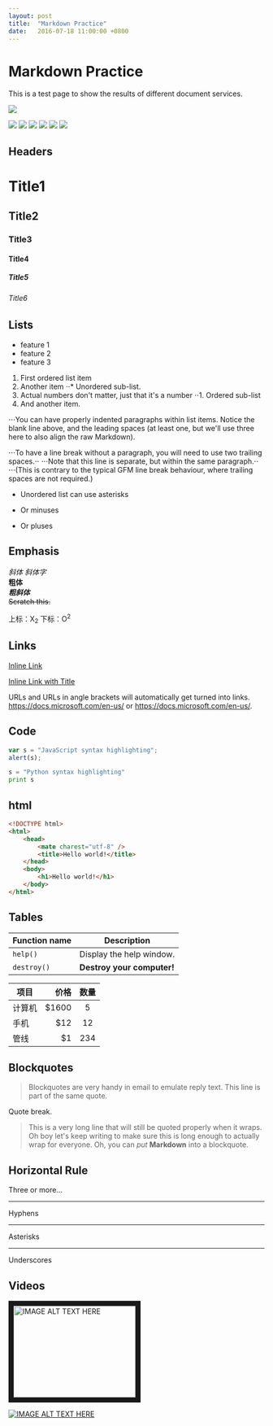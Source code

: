 ```yaml
---
layout: post
title:  "Markdown Practice"
date:   2016-07-18 11:00:00 +0800
---
```

# Markdown Practice

This is a test page to show the results of different document services.

![](https://regmedia.co.uk/2013/11/13/visual_studio.jpg?x=1200&y=794)

![](https://img.shields.io/github/stars/pandao/editor.md.svg) ![](https://img.shields.io/github/forks/pandao/editor.md.svg) ![](https://img.shields.io/github/tag/pandao/editor.md.svg) ![](https://img.shields.io/github/release/pandao/editor.md.svg) ![](https://img.shields.io/github/issues/pandao/editor.md.svg) ![](https://img.shields.io/bower/v/editor.md.svg)

## Headers
# Title1  
## Title2  
### Title3  
#### Title4  
##### Title5  
###### Title6  

## Lists
- feature 1
- feature 2
- feature 3

1. First ordered list item
2. Another item
⋅⋅* Unordered sub-list. 
1. Actual numbers don't matter, just that it's a number
⋅⋅1. Ordered sub-list
4. And another item.

⋅⋅⋅You can have properly indented paragraphs within list items. Notice the blank line above, and the leading spaces (at least one, but we'll use three here to also align the raw Markdown).

⋅⋅⋅To have a line break without a paragraph, you will need to use two trailing spaces.⋅⋅
⋅⋅⋅Note that this line is separate, but within the same paragraph.⋅⋅
⋅⋅⋅(This is contrary to the typical GFM line break behaviour, where trailing spaces are not required.)

* Unordered list can use asterisks
- Or minuses
+ Or pluses

## Emphasis
*斜体* _斜体字_  
**粗体**   
***粗斜体***  
~~Scratch this.~~

上标：X<sub>2</sub>  下标：O<sup>2</sup>


## Links
[Inline Link](https://docs.microsoft.com/en-us/)  

[Inline Link with Title](https://docs.microsoft.com/en-us "Docs")  

URLs and URLs in angle brackets will automatically get turned into links. 
https://docs.microsoft.com/en-us/ or <https://docs.microsoft.com/en-us/>.

## Code 

```javascript
var s = "JavaScript syntax highlighting";
alert(s);
```
 
```python
s = "Python syntax highlighting"
print s
```
## html

```html
<!DOCTYPE html>
<html>
    <head>
        <mate charest="utf-8" />
        <title>Hello world!</title>
    </head>
    <body>
        <h1>Hello world!</h1>
    </body>
</html>
```

## Tables

| Function name | Description                    |
| ------------- | ------------------------------ |
| `help()`      | Display the help window.       |
| `destroy()`   | **Destroy your computer!**     |

| 项目        | 价格   |  数量  |
| --------   | -----:  | :----:  |
| 计算机      | $1600   |   5     |
| 手机        |   $12   |   12   |
| 管线        |    $1    |  234  |

## Blockquotes
> Blockquotes are very handy in email to emulate reply text.
> This line is part of the same quote.

Quote break.

> This is a very long line that will still be quoted properly when it wraps. Oh boy let's keep writing to make sure this is long enough to actually wrap for everyone. Oh, you can *put* **Markdown** into a blockquote. 

## Horizontal Rule
Three or more...

---

Hyphens

***

Asterisks

___

Underscores

## Videos
<a href="https://www.youtube.com/watch?v=NepG36wz9H8
" target="_blank"><img src="http://images.anandtech.com/doci/7143/MSFT_logo_png_678x452.png" 
alt="IMAGE ALT TEXT HERE" width="240" height="180" border="10" /></a>

[![IMAGE ALT TEXT HERE](http://images.anandtech.com/doci/7143/MSFT_logo_png_678x452.png)](https://www.youtube.com/watch?v=NepG36wz9H8)


